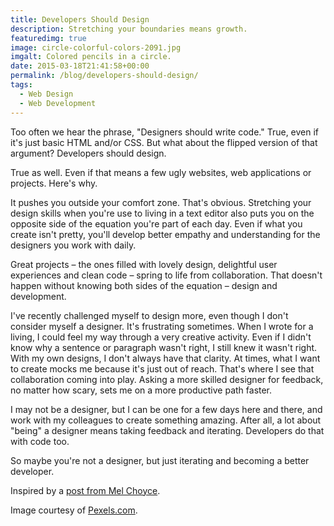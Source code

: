 ```yaml
---
title: Developers Should Design
description: Stretching your boundaries means growth.
featuredimg: true
image: circle-colorful-colors-2091.jpg
imgalt: Colored pencils in a circle.
date: 2015-03-18T21:41:58+00:00
permalink: /blog/developers-should-design/
tags:
  - Web Design
  - Web Development
---
```


Too often we hear the phrase, "Designers should write code." True, even if it's just basic HTML and/or CSS. But what about the flipped version of that argument? Developers should design.

True as well. Even if that means a few ugly websites, web applications or projects. Here's why.

It pushes you outside your comfort zone. That's obvious. Stretching your design skills when you're use to living in a text editor also puts you on the opposite side of the equation you're part of each day. Even if what you create isn't pretty, you'll develop better empathy and understanding for the designers you work with daily.

Great projects – the ones filled with lovely design, delightful user experiences and clean code – spring to life from collaboration. That doesn't happen without knowing both sides of the equation – design and development.

I've recently challenged myself to design more, even though I don't consider myself a designer. It's frustrating sometimes. When I wrote for a living, I could feel my way through a very creative activity. Even if I didn't know why a sentence or paragraph wasn't right, I still knew it wasn't right. With my own designs, I don't always have that clarity. At times, what I want to create mocks me because it's just out of reach. That's where I see that collaboration coming into play. Asking a more skilled designer for feedback, no matter how scary, sets me on a more productive path faster.

I may not be a designer, but I can be one for a few days here and there, and work with my colleagues to create something amazing. After all, a lot about "being" a designer means taking feedback and iterating. Developers do that with code too.

So maybe you're not a designer, but just iterating and becoming a better developer.

Inspired by a [post from Mel Choyce](http://themeshaper.com/2015/02/27/theme-design-for-devs/).

Image courtesy of [Pexels.com](http://www.pexels.com/photo/2091/).
